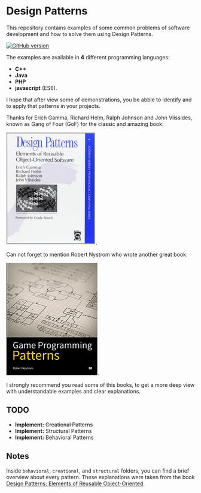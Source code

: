 # Design Patterns

This repository contains examples of some common problems of software development and how to solve them using Design Patterns.

[![GitHub version](https://badge.fury.io/gh/madureira%2Fdesign-patterns.svg)](https://badge.fury.io/gh/madureira%2Fdesign-patterns)

The examples are available in **4** different programming languages:
* **C++**
* **Java**
* **PHP**
* **javascript** (ES6).

I hope that after view some of demonstrations, you be abble to identify and to apply that patterns in your projects.

Thanks for Erich Gamma, Richard Helm, Ralph Johnson and John Vlissides, known as Gang of Four (GoF) for the classic and amazing book:

[![Design Patterns: Elements of Reusable Object-Oriented Software](https://raw.githubusercontent.com/madureira/design-patterns/master/images/design_patterns_elements_of_object-oriented_software.jpg)](https://www.amazon.com/Design-Patterns-Elements-Reusable-Object-Oriented/dp/0201633612).

Can not forget to mention Robert Nystrom who wrote another great book:

[![Design Patterns: Elements of Reusable Object-Oriented Software](https://raw.githubusercontent.com/madureira/design-patterns/master/images/game_programming_patterns.jpg)](https://www.amazon.com/Game-Programming-Patterns-Robert-Nystrom/dp/0990582906).

I strongly recommend you read some of this books, to get a more deep view with understandable examples and clear explanations.


## TODO
* **Implement:** ~~Creational Patterns~~
* **Implement:** Structural Patterns
* **Implement:** Behavioral Patterns

## Notes
Inside `behavioral`, `creational`, and `structural` folders, you can find a brief overview about every pattern. These explanations were taken from the book [Design Patterns: Elements of Reusable Object-Oriented](https://www.amazon.com/Design-Patterns-Elements-Reusable-Object-Oriented/dp/0201633612).
